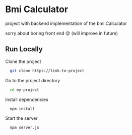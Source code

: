 
# Bmi Calculator

project with backend implementation of the bmi Calculator

sorry about boring front end 😜 (will improve in future)





## Run Locally

Clone the project

```bash
  git clone https://link-to-project
```

Go to the project directory

```bash
  cd my-project
```

Install dependencies

```bash
  npm install
```

Start the server

```bash
  npm server.js
```

